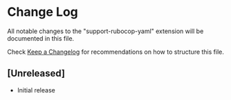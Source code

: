 # Change Log

All notable changes to the "support-rubocop-yaml" extension will be documented in this file.

Check [Keep a Changelog](http://keepachangelog.com/) for recommendations on how to structure this file.

## [Unreleased]

- Initial release